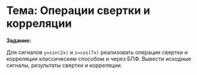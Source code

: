 # Тема: Операции свертки и корреляции

**Задание:**

Для сигналов `y=sin(2x)` и `z=cos(7x)` реализовать операции свертки и корреляции классическим способом и через БПФ.
Вывести исходные сигналы, результаты свертки и корреляции.

